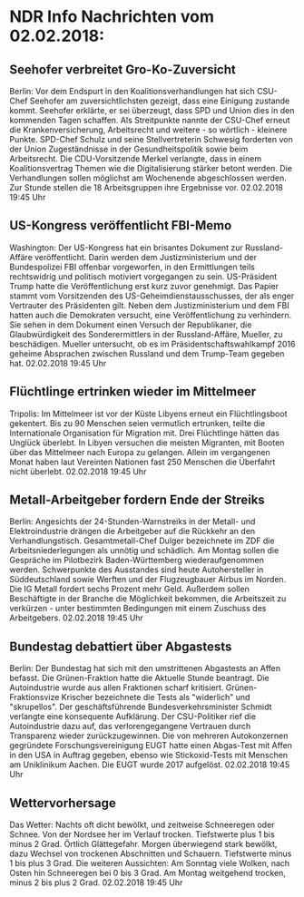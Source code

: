 # NDR Info Nachrichten vom 02.02.2018:


## Seehofer verbreitet Gro-Ko-Zuversicht
Berlin: Vor dem Endspurt in den Koalitionsverhandlungen hat sich CSU-Chef Seehofer am zuversichtlichsten gezeigt, dass eine Einigung zustande kommt. Seehofer erklärte, er sei überzeugt, dass SPD und Union dies in den kommenden Tagen schaffen. Als Streitpunkte nannte der CSU-Chef erneut die Krankenversicherung, Arbeitsrecht und weitere - so wörtlich - kleinere Punkte. SPD-Chef Schulz und seine Stellvertreterin Schwesig forderten von der Union Zugeständnisse in der Gesundheitspolitik sowie beim Arbeitsrecht. Die CDU-Vorsitzende Merkel verlangte, dass in einem Koalitionsvertrag Themen wie die Digitalisierung stärker betont werden. Die Verhandlungen sollen möglichst am Wochenende abgeschlossen werden. Zur Stunde stellen die 18 Arbeitsgruppen ihre Ergebnisse vor. 02.02.2018 19:45 Uhr 

## US-Kongress veröffentlicht FBI-Memo
Washington:	Der US-Kongress hat ein brisantes Dokument zur Russland-Affäre veröffentlicht. Darin werden dem Justizministerium und der Bundespolizei FBI offenbar vorgeworfen, in den Ermittlungen teils rechtswidrig und politisch motiviert vorgegangen zu sein. US-Präsident Trump hatte die Veröffentlichung erst kurz zuvor genehmigt. Das Papier stammt vom Vorsitzenden des US-Geheimdienstausschusses, der als enger Vertrauter des Präsidenten gilt. Neben dem Justizministerium und dem FBI hatten auch die Demokraten versucht, eine Veröffentlichung zu verhindern. Sie sehen in dem Dokument einen Versuch der Republikaner, die Glaubwürdigkeit des Sonderermittlers in der Russland-Affäre, Mueller, zu beschädigen. Mueller untersucht, ob es im Präsidentschaftswahlkampf 2016 geheime Absprachen zwischen Russland und dem Trump-Team gegeben hat. 02.02.2018 19:45 Uhr 

## Flüchtlinge ertrinken wieder im Mittelmeer
Tripolis:	Im Mittelmeer ist vor der Küste Libyens erneut ein Flüchtlingsboot gekentert. Bis zu 90 Menschen seien vermutlich ertrunken, teilte die Internationale Organisation für Migration mit. Drei Flüchtlinge hätten das Unglück überlebt. In Libyen versuchen die meisten Migranten, mit Booten über das Mittelmeer nach Europa zu gelangen. Allein im vergangenen Monat haben laut Vereinten Nationen fast 250 Menschen die Überfahrt nicht überlebt. 02.02.2018 19:45 Uhr 

## Metall-Arbeitgeber fordern Ende der Streiks
Berlin: Angesichts der 24-Stunden-Warnstreiks in der Metall- und Elektroindustrie drängen die Arbeitgeber auf die Rückkehr an den Verhandlungstisch. Gesamtmetall-Chef Dulger bezeichnete im ZDF die Arbeitsniederlegungen als unnötig und schädlich. Am Montag sollen die Gespräche im Pilotbezirk Baden-Württemberg wiederaufgenommen werden. Schwerpunkte des Ausstandes sind heute Autohersteller in Süddeutschland sowie Werften und der Flugzeugbauer Airbus im Norden. Die IG Metall fordert sechs Prozent mehr Geld. Außerdem sollen Beschäftigte in der Branche die Möglichkeit bekommen, die Arbeitszeit zu verkürzen - unter bestimmten Bedingungen mit einem Zuschuss des Arbeitgebers. 02.02.2018 19:45 Uhr 

## Bundestag debattiert über Abgastests
Berlin: Der Bundestag hat sich mit den umstrittenen Abgastests an Affen befasst. Die Grünen-Fraktion hatte die Aktuelle Stunde beantragt. Die Autoindustrie wurde aus allen Fraktionen scharf kritisiert. Grünen-Fraktionsvize Krischer bezeichnete die Tests als "widerlich" und "skrupellos". Der geschäftsführende Bundesverkehrsminister Schmidt verlangte eine konsequente Aufklärung. Der CSU-Politiker rief die Autoindustrie dazu auf, das verlorengegangene Vertrauen durch Transparenz wieder zurückzugewinnen. Die von mehreren Autokonzernen gegründete Forschungsvereinigung EUGT hatte einen Abgas-Test mit Affen in den USA in Auftrag gegeben, ebenso wie Stickoxid-Tests mit Menschen am Uniklinikum Aachen. Die EUGT wurde 2017 aufgelöst. 02.02.2018 19:45 Uhr 

## Wettervorhersage
Das Wetter:
Nachts oft dicht bewölkt, und zeitweise Schneeregen oder Schnee. Von der Nordsee her im Verlauf trocken. Tiefstwerte plus 1 bis minus 2 Grad. Örtlich Glättegefahr. Morgen überwiegend stark bewölkt, dazu Wechsel von trockenen Abschnitten und Schauern. Tiefstwerte minus 1 bis plus 3 Grad. Die weiteren Aussichten: Am Sonntag viele Wolken, nach Osten hin Schneeregen bei 0 bis 3 Grad. Am Montag weitgehend trocken, minus 2 bis plus 2 Grad. 02.02.2018 19:45 Uhr 
